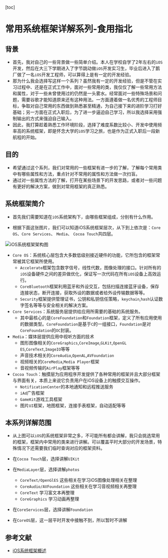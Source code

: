 [toc]

# 常用系统框架详解系列-食用指北

## 背景

- 首先，我对自己的一些背景做一些简单介绍。本人在学校自学了2年左右的`iOS`开发，然后在大三下学期进入了字节跳动做`iOS`开发实习生，毕业后进入了鹅厂做了一名`iOS`开发工程师，可以算得上是有一定的开发经验。
- 那为什么我会选择写这样一个系列？虽然我有一定的开发经验，但是不管在实习过程中、还是在正式工作中，面对一些常用的类，我仅仅了解一些常用方法和属性，对于一些未曾使用过的仍然是一头雾水。经常面对一些特殊场景和问题，需要谷歌才能知道原来还有这种用法。一方面遵着做一名优秀的工程师目标，争取对自己常用的东西做到熟悉甚至精通，为自己接下来的进阶学习打好基础；另一方面在正式入职后，为了进一步逼迫自己学习，所以我选择采用强制输出的方式来强迫自己输入。
- 因此，我打算趁着熟悉工作环境阶段，选择了难度系数比较小、开发中使用频率高的系统框架，即是怀念大学的`iOS`学习之旅，也是作为正式入职后一段新航程的开始。

## 目的

- 希望通过这个系列，我们对常用的一些框架有进一步的了解，了解每个常用类中有哪些属性和方法，重点针对不常用的属性和方法做一次扫盲。
- 通过对一些属性方法的了解，打开在某些场景下的开发思路，或者对一些问题有更好的解决方案，做到对常用框架的真正熟悉。

## 系统框架简介

- 首先我们需要知道在`iOS`系统架构下，由哪些框架组成，分别有什么作用。

- 根据下面这张图片，我们可以知道iOS系统框架层次，从下到上依次是：`Core OS`、`Core Services`、 `Media`、 `Cocoa Touch`共四层。

![iOS系统框架架构图](https://upload-images.jianshu.io/upload_images/696136-ade633eeaa109baa.png)

- `Core OS`：系统核心层包含大多数低级别接近硬件的功能，它所包含的框架常常被其它框架所使用。
  - `Accelerate`框架包含数字信号，线性代数，图像处理的接口。针对所有的`iOS`设备硬件之间的差异做优化，保证写一次代码在所有`iOS`设备上高效运行。
  - `CoreBluetooth`框架利用蓝牙和外设交互，包括扫描连接蓝牙设备，保存连接状态，断开连接，获取外设的数据或者给外设传输数据等等。
  - `Security`框架提供管理证书，公钥和私钥信任策略，`keychain`,`hash`认证数字签名等等与安全相关的解决方案。 
- `Core Services`：系统服务层提供给应用所需要的基础的系统服务。
  - 其中最核心的是`CoreFoundation`和`Foundation`框架，定义了所有应用使用的数据类型。`CoreFoundation`是基于`C`的一组接口，`Foundation`是对`CoreFoundation`的`OC`封装。
- `Media`：媒体层提供应用中视听方面的技术
  - 图形图像相关的`CoreGraphics`,`CoreImage`,`GLKit`,`OpenGL ES`,`CoreText`,`ImageIO`等等
  - 声音技术相关的`CoreAudio`,`OpenAL`,`AVFoundation`
  - 视频相关的`CoreMedia`,`Media Player`框架
  - 音视频传输的`AirPlay`框架等等
- `Cocoa Touch`：触摸层为应用程序开发提供了各种常用的框架并且大部分框架与界面有关，本质上来说它负责用户在iOS设备上的触摸交互操作。
  - `NotificationCenter`的本地通知和远程推送服务
  - `iAd`广告框架
  - `GameKit`游戏工具框架
  - 图片`UI`框架，地图框架，连接手表框架，自动适配等等

## 本系列详解范围

- 从上图可以`iOS`的系统框架非常之多，不可能所有都会讲解，我只会挑选常用的框架，框架内中常用的类来进行讲解。可以覆盖平时大部分的开发场景，特殊情况下还需要我们临时查询对应的框架资料。

- 在`Cocoa Touch`层，选择讲解`UIKit`

- 在`MediaLayer`层，选择讲解`photos`
  - `CoreText/OpenGlES` 这些相关在学习iOS图像处理相关在整理
  - `CoreAudio/AVFoundation` 这些相关在学习音视频相关再整理
  - `CoreText` 学习富文本再整理
  - `CoreGraphics` 学习动画再整理
- 在`CoreServices`层，选择讲解`Foundation`
- 在`CoreOS`层，这一层平时开发中接触不到，所以暂时不讲解

## 参考文献

- [iOS系统框架概述](https://www.jianshu.com/p/0f2ab4b09e8b)



